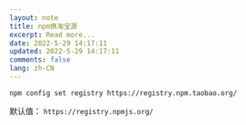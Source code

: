 ```yaml
---
layout: note
title: npm换淘宝源
excerpt: Read more...
date: 2022-5-29 14:17:11
updated: 2022-5-29 14:17:11
comments: false
lang: zh-CN
---
```


`npm config set registry https://registry.npm.taobao.org/`

默认值： `https://registry.npmjs.org/`
  